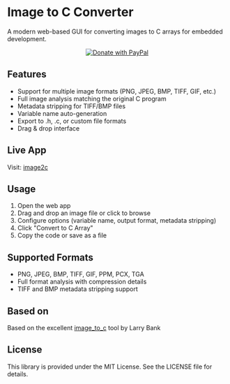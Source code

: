 # Image to C Converter

A modern web-based GUI for converting images to C arrays for embedded development.

<p align="center">
  <a href="https://www.paypal.com/paypalme/jobitjoseph">
    <img src="https://www.paypalobjects.com/en_US/i/btn/btn_donateCC_LG.gif" alt="Donate with PayPal" />
  </a>
</p>

## Features
- Support for multiple image formats (PNG, JPEG, BMP, TIFF, GIF, etc.)
- Full image analysis matching the original C program
- Metadata stripping for TIFF/BMP files
- Variable name auto-generation
- Export to .h, .c, or custom file formats
- Drag & drop interface

## Live App
Visit: [image2c](https://jobitjoseph.github.io/image2c)

## Usage
1. Open the web app
2. Drag and drop an image file or click to browse
3. Configure options (variable name, output format, metadata stripping)
4. Click "Convert to C Array"
5. Copy the code or save as a file

## Supported Formats
- PNG, JPEG, BMP, TIFF, GIF, PPM, PCX, TGA
- Full format analysis with compression details
- TIFF and BMP metadata stripping support

## Based on
Based on the excellent [image_to_c](https://github.com/bitbank2/image_to_c) tool by Larry Bank

## License
This library is provided under the MIT License. See the LICENSE file for details.
